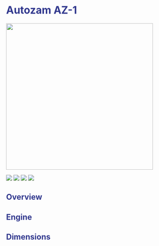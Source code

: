 <h1 style="color:#30378d">Autozam AZ-1</h1>

<img src="https://upload.wikimedia.org/wikipedia/commons/thumb/0/0f/Mazda_AZ-1_Mazda_speed_version.jpg/2560px-Mazda_AZ-1_Mazda_speed_version.jpg" width="400">

<img src="https://shields.io/badge/Body-Coupe-red?logo=github-sponsors&logoWidth=20&amp;logoColor=white&amp;style=for-the-badge&amp;labelColor=EB001E&amp;color=black"> <img src="https://shields.io/badge/Drive-RWD-red?logo=github-sponsors&logoWidth=20&amp;logoColor=white&amp;style=for-the-badge&amp;labelColor=30378d&amp;color=black"> <img src="https://shields.io/badge/Era-660cc-red?logo=github-sponsors&logoWidth=20&amp;logoColor=black&amp;style=for-the-badge&amp;labelColor=ffd600&amp;color=black"> <img src="https://shields.io/badge/Induction-Turbocharged-red?logo=github-sponsors&logoWidth=20&amp;logoColor=white&amp;style=for-the-badge&amp;labelColor=00C58E&amp;color=black">

<h2 style="color:#30378d">Overview</h2>

<h2 style="color:#30378d">Engine</h2>

<h2 style="color:#30378d">Dimensions</h2>




